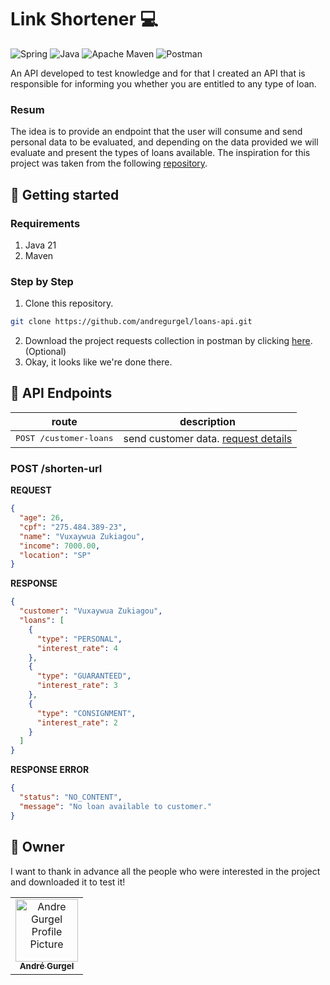 [SPRING_BADGE]: https://img.shields.io/badge/spring-%236DB33F.svg?style=for-the-badge&logo=spring&logoColor=white
[JAVA_BADGE]: https://img.shields.io/badge/java-%23ED8B00.svg?style=for-the-badge&logo=openjdk&logoColor=white
[MAVEN_BADGE]: https://img.shields.io/badge/Apache%20Maven-C71A36?style=for-the-badge&logo=Apache%20Maven&logoColor=white
[POSTMAN_BADGE]: https://img.shields.io/badge/Postman-FF6C37?style=for-the-badge&logo=postman&logoColor=white

# Link Shortener 💻

![Spring][SPRING_BADGE]
![Java][JAVA_BADGE]
![Apache Maven][MAVEN_BADGE]
![Postman][POSTMAN_BADGE]

An API developed to test knowledge and for that I created an API that is responsible for informing you whether you are entitled to any type of loan.

### Resum

The idea is to provide an endpoint that the user will consume and send personal data to be evaluated,
and depending on the data provided we will evaluate and present the types of loans available. The inspiration 
for this project was taken from the following [repository](https://github.com/backend-br/desafios/blob/master/loans/PROBLEM.md).

## 🚀 Getting started

### Requirements

1. Java 21
2. Maven

### Step by Step

1. Clone this repository.
```bash
git clone https://github.com/andregurgel/loans-api.git
```

2. Download the project requests collection in postman by clicking [here](https://github.com/andregurgel/loans-api/blob/main/loans-postman.json). (Optional)
3. Okay, it looks like we're done there.

## 📍 API Endpoints

| route                              | description                                          
|------------------------------------|-----------------------------------------------------
| <kbd>POST /customer-loans</kbd>       | send customer data. [request details](#post-shorten-url)

<h3 id="post-shorten-url">POST /shorten-url</h3>

**REQUEST**
```json
{
  "age": 26,
  "cpf": "275.484.389-23",
  "name": "Vuxaywua Zukiagou",
  "income": 7000.00,
  "location": "SP"
}
```

**RESPONSE**
```json
{
  "customer": "Vuxaywua Zukiagou",
  "loans": [
    {
      "type": "PERSONAL",
      "interest_rate": 4
    },
    {
      "type": "GUARANTEED",
      "interest_rate": 3
    },
    {
      "type": "CONSIGNMENT",
      "interest_rate": 2
    }
  ]
}
```

**RESPONSE ERROR**

```json
{
  "status": "NO_CONTENT",
  "message": "No loan available to customer."
}
```

<h2 id="colab">🤝 Owner</h2>

I want to thank in advance all the people who were interested in the project and downloaded it to test it!

<table>
  <tr>
    <td align="center">
      <a href="#">
        <img src="https://avatars.githubusercontent.com/u/32176559?v=4" width="100px;" alt="Andre Gurgel Profile Picture"/><br>
        <sub>
          <b>André Gurgel</b>
        </sub>
      </a>
    </td>
  </tr>
</table>